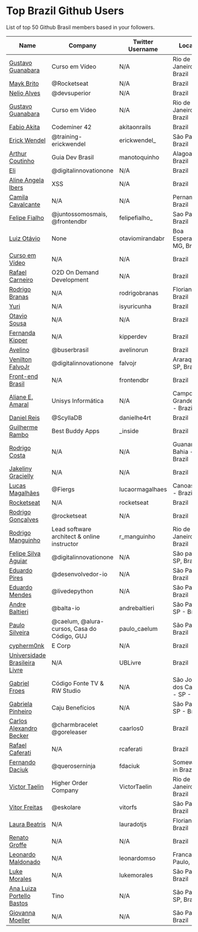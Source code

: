 # Top Brazil Github Users

List of top 50 Github Brasil members based in your followers.

<!-- START TOP USERS -->
| Name | Company | Twitter Username | Location | Repositories |
|------|---------|------------------|----------|--------------|
| [Gustavo Guanabara](https://github.com/gustavoguanabara) | Curso em Vídeo | N/A | Rio de Janeiro, Brazil | 7 |
| [Mayk Brito](https://github.com/maykbrito) | @Rocketseat  | N/A | Brazil | 132 |
| [Nelio Alves](https://github.com/acenelio) | @devsuperior  | N/A | Brazil | 286 |
| [Gustavo Guanabara](https://github.com/professorguanabara) | Curso em Vídeo | N/A | Rio de Janeiro, Brazil | 6 |
| [Fabio Akita](https://github.com/akitaonrails) | Codeminer 42 | akitaonrails | Brazil | 116 |
| [Erick Wendel](https://github.com/ErickWendel) | @training-erickwendel | erickwendel_ | São Paulo - Brazil | 305 |
| [Arthur Coutinho](https://github.com/arthurspk) | Guia Dev Brasil | manotoquinho | Alagoas, Brazil | 161 |
| [Eli](https://github.com/elidianaandrade) | @digitalinnovationone | N/A | Brazil | 7 |
| [Aline Angela Ibers](https://github.com/alineai18) | XSS | N/A | Brazil | 4 |
| [Camila Cavalcante](https://github.com/cami-la) | N/A | N/A | Pernambuco, Brazil | 160 |
| [Felipe Fialho](https://github.com/felipefialho) | @juntossomosmais, @frontendbr  | felipefialho_ | Sao Paulo - Brazil | 35 |
| [Luiz Otávio](https://github.com/luizomf) | None | otaviomirandabr | Boa Esperança, MG, Brazil | 99 |
| [Curso em Vídeo](https://github.com/cursoemvideo) | N/A | N/A | Brazil | 5 |
| [Rafael Carneiro](https://github.com/Rafaelmdcarneiro) | O2D On Demand Development | N/A | Brazil | 254 |
| [Rodrigo Branas](https://github.com/rodrigobranas) | N/A | rodrigobranas | Florianópolis, Brazil | 270 |
| [Yuri](https://github.com/isyuricunha) | N/A | isyuricunha | Brazil | 65 |
| [Otavio Sousa](https://github.com/otaviossousa) | N/A | N/A | Brazil | 26 |
| [Fernanda Kipper](https://github.com/Fernanda-Kipper) | N/A | kipperdev | Brazil | 75 |
| [Avelino](https://github.com/avelino) | @buserbrasil | avelinorun | Brazil | 219 |
| [Venilton FalvoJr](https://github.com/falvojr) | @digitalinnovationone | falvojr | Araraquara-SP, Brazil | 62 |
| [Front-end Brasil](https://github.com/frontendbr) | N/A | frontendbr | Brazil | 15 |
| [Aliane E. Amaral](https://github.com/AlianeAmaral) | Unisys Informática | N/A | Campo Grande, MS - Brazil | 26 |
| [Daniel Reis](https://github.com/DanielHe4rt) | @ScyllaDB  | danielhe4rt | Brazil | 186 |
| [Guilherme Rambo](https://github.com/insidegui) | Best Buddy Apps | _inside | Brazil | 198 |
| [Rodrigo Costa](https://github.com/Rodrigo-Cn) | N/A | N/A | Guanambi - Bahia - Brazil | 32 |
| [Jakeliny Gracielly](https://github.com/jakeliny) | N/A | N/A | Brazil | 16 |
| [Lucas Magalhães](https://github.com/lucasrmagalhaes) | @Fiergs | lucaormagalhaes | Canoas, RS - Brazil | 174 |
| [Rocketseat](https://github.com/Rocketseat) | N/A | rocketseat | Brazil | 32 |
| [Rodrigo Gonçalves](https://github.com/orodrigogo) | @rocketseat | N/A | Brazil | 199 |
| [Rodrigo Manguinho](https://github.com/rmanguinho) | Lead software architect & online instructor | r_manguinho | Rio de Janeiro, Brazil | 11 |
| [Felipe Silva Aguiar](https://github.com/felipeAguiarCode) | @digitalinnovationone | N/A | São paulo - SP, Brazil | 56 |
| [Eduardo Pires](https://github.com/EduardoPires) | @desenvolvedor-io  | N/A | São Paulo - Brazil | 37 |
| [Eduardo Mendes](https://github.com/dunossauro) | @livedepython | N/A | São Paulo, Brazil | 179 |
| [Andre Baltieri](https://github.com/andrebaltieri) | @balta-io | andrebaltieri | São Paulo, SP - Brazil | 409 |
| [Paulo Silveira](https://github.com/peas) | @caelum, @alura-cursos, Casa do Código, GUJ  | paulo_caelum | São Paulo, Brazil | 16 |
| [cypherm0nk](https://github.com/cypherm0nk) | E Corp | N/A | Brazil | 10 |
| [Universidade Brasileira Livre](https://github.com/Universidade-Livre) | N/A | UBLivre | Brazil | 15 |
| [Gabriel Froes](https://github.com/gabrielfroes) | Código Fonte TV & RW Studio | N/A | São José dos Campos - SP - Brazil | 31 |
| [Gabriela Pinheiro](https://github.com/SpruceGabriela) | Caju Benefícios | N/A | São Paulo, SP - Brazil | 52 |
| [Carlos Alexandro Becker](https://github.com/caarlos0) | @charmbracelet @goreleaser | caarlos0 | Brazil | 100 |
| [Rafael Caferati](https://github.com/rcaferati) | N/A | rcaferati | Brazil | 6 |
| [Fernando Daciuk](https://github.com/fdaciuk) | @queroserninja | fdaciuk | Somewhere in Brazil | 202 |
| [Victor Taelin](https://github.com/VictorTaelin) | Higher Order Company | VictorTaelin | Rio de Janeiro, Brazil | 238 |
| [Vitor Freitas](https://github.com/vitorfs) | @eskolare | vitorfs | São Paulo, Brazil | 46 |
| [Laura Beatris](https://github.com/LauraBeatris) | N/A | lauradotjs | Florianópolis, Brazil | 114 |
| [Renato Groffe](https://github.com/renatogroffe) | N/A | N/A | Brazil | 1502 |
| [Leonardo Maldonado](https://github.com/leonardomso) | N/A | leonardomso | Franca, São Paulo, Brazil | 57 |
| [Luke Morales](https://github.com/lukemorales) | N/A | lukemorales | São Paulo, Brazil | 41 |
| [Ana Luiza Portello Bastos](https://github.com/anabastos) | Tino | N/A | São Paulo / SP, Brazil | 56 |
| [Giovanna Moeller](https://github.com/giovannamoeller) | N/A | N/A | São Paulo, Brazil | 39 |
<!-- END TOP USERS -->
